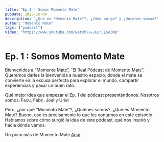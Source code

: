 ```yaml
---
title: "Ep.1 - Somos Momento Mate"
pubDate: 2023-10-04
description: '¿Qué es "Momento Mate"?, ¿Cómo surge? y ¿Quienes somos?'
author: "Momento Mate"
tags: ["podcast"]
video: "https://www.youtube.com/watch?v=JLurJEsA3WQ"
---
```


# Ep. 1 : Somos Momento Mate

Bienvenidos a “Momento Mate”, “El Real Pódcast de Momento Mate”. Queremos darles la bienvenida a nuestro espacio, donde el mate se convierte en la excusa perfecta para explorar el mundo, compartir experiencias y pasar un buen rato.

Qué mejor idea que empezar el Ep. 1 del pódcast presentándonos. Nosotros somos: Facu, Fabri, Joel y Uriel

Pero, ¿por qué “Momento Mate”?, ¿Quiénes somos?, ¿Qué es Momento Mate? Bueno, eso es precisamente lo que les contamos en este episodio. Hablamos sobre cómo surgió la idea de este pódcast, qué nos inspiró y hacia dónde vamos.

Un poco más de Momento Mate [Aquí](/about)
